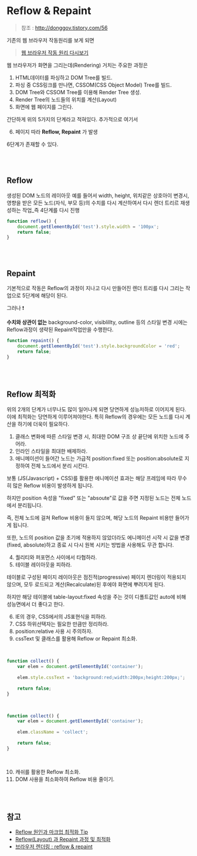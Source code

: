 # Reflow & Repaint

> 참조 : http://donggov.tistory.com/56

기존의 웹 브라우저 작동원리를 보게 되면 

> [웹 브라우저 작동 원리 다시보기](https://github.com/SeonHyungJo/FrontEnd-Dev/blob/master/Browser/%EC%9B%B9_%EB%B8%8C%EB%9D%BC%EC%9A%B0%EC%A0%80_%EC%9E%91%EB%8F%99_%EC%9B%90%EB%A6%AC.md)

웹 브라우저가 화면을 그리는데(Rendering) 거치는 주요한 과정은

1. HTML데이터를 파싱하고 DOM Tree를 빌드.
2. 파싱 중 CSS링크를 만나면, CSSOM(CSS Object Model) Tree를 빌드.
3. DOM Tree와 CSSOM Tree를 이용해 Render Tree 생성.
4. Render Tree의 노드들의 위치를 계산(Layout)
5. 화면에 웹 페이지를 그린다.

간단하게 위의 5가지의 단계라고 적혀있다. 추가적으로 여기서 

6. 페이지 따라 **Reflow, Repaint** 가 발생

6단계가 존재할 수 있다.

<br>
<br>

## Reflow

생성된 DOM 노드의 레이아웃 예를 들어서 width, height, 위치같은 상호아이 변경시, 영향을 받은 모든 노드(자식, 부모 등)의 수치를 다시 계산하여서 다시 렌더 트리르 재생성하는 작업_즉 4단계를 다시 진행

```javascript
function reflow() {
    document.getElementById('test').style.width = '100px';
    return false;
}
```

<br>
<br>

## Repaint

기본적으로 작동은 Reflow의 과정이 지나고 다시 만들어진 렌더 트리를 다시 그리는 작업으로 5단계에 해당이 된다. 

그러나 :exclamation:

**수치와 상관이 없는** background-color, visiblillty, outline 등의 스타일 변경 시에는 Reflow과정이 생략된 Repaint작업만을 수행한다.

```javascript
function repaint() {
    document.getElementById('test').style.backgroundColor = 'red';
    return false;
}
```

<br>
<br>

## Reflow 최적화

위의 2개의 단계가 너무나도 많이 일어나게 되면 당연하게 성능저하로 이어지게 된다. 이에 최적화는 당연하게 이루어져야한다. 특히 Reflow의 경우에는 모든 노드를 다시 계산을 하기에 더욱이 필요하다.

1. 클래스 변화에 따른 스타일 변경 시, 최대한 DOM 구조 상 끝단에 위치한 노드에 주어라.
2. 인라인 스타일을 최대한 배제하라.
3. 애니메이션이 들어간 노드는 가급적 position:fixed 또는 position:absolute로 지정하여 전체 노드에서 분리 시킨다.

보통 (JS(Javascript) + CSS)를 활용한 에니메이션 효과는 해당 프레임에 따라 무수히 많은 Reflow 비용이 발생하게 됩니다.

하지만 position 속성을 "fixed" 또는 "absoute"로 값을 주면 지정된 노드는 전체 노드에서 분리됩니다.

즉,  전체 노드에 걸쳐 Reflow 비용이 들지 않으며, 해당 노드의 Repaint 비용만 들어가게 됩니다.

또한, 노드의 position 값을 초기에 적용하지 않았더라도 에니메이션 시작 시 값을 변경(fixed, absolute)하고 종료 시 다시 원복 시키는 방법을 사용해도 무관 합니다.

4. 퀄리티와 퍼포먼스 사이에서 타협하라.
5. 테이블 레이아웃을 피하라.
   
테이블로 구성된 페이지 레이아웃은 점진적(progressive) 페이지 렌더링이 적용되지 않으며, 모두 로드되고 계산(Recalculate)된 후에야 화면에 뿌려지게 된다. 

하지만 해당 테이블에 table-layout:fixed 속성을 주는 것이 디폴트값인 auto에 비해 성능면에서 더 좋다고 한다.

6. IE의 경우, CSS에서의 JS표현식을 피하라.
7. CSS 하위선택자는 필요한 만큼만 정리하라.
8. position:relative 사용 시 주의하자.
9. cssText 및 클래스를 활용해 Reflow or Repaint 최소화.

<br>

```javascript
function collect() {
    var elem = document.getElementById('container');
   
    elem.style.cssText = 'background:red;width:200px;height:200px;';
 
    return false;
}
```

<br>

```javascript
function collect() {
    var elem = document.getElementById('container');
 
    elem.className = 'collect';
 
    return false;
}
```

<br>

10. 캐쉬를 활용한 Reflow 최소화.
11. DOM 사용을 최소화하여 Reflow 비용 줄이기.

<br>
<br>

## 참고

- [Reflow 원인과 마크업 최적화 Tip](https://lists.w3.org/Archives/Public/public-html-ig-ko/2011Sep/att-0031/Reflow_____________________________Tip.pdf)
- [Reflow(Layout) 과 Repaint 과정 및 최적화](http://mohwaproject.tistory.com/entry/ReflowLayout-%EA%B3%BC-Repaint-%EA%B3%BC%EC%A0%95-%EB%B0%8F-%EC%B5%9C%EC%A0%81%ED%99%94)
- [브라우저 렌더링 : reflow & repaint](http://donggov.tistory.com/56)
